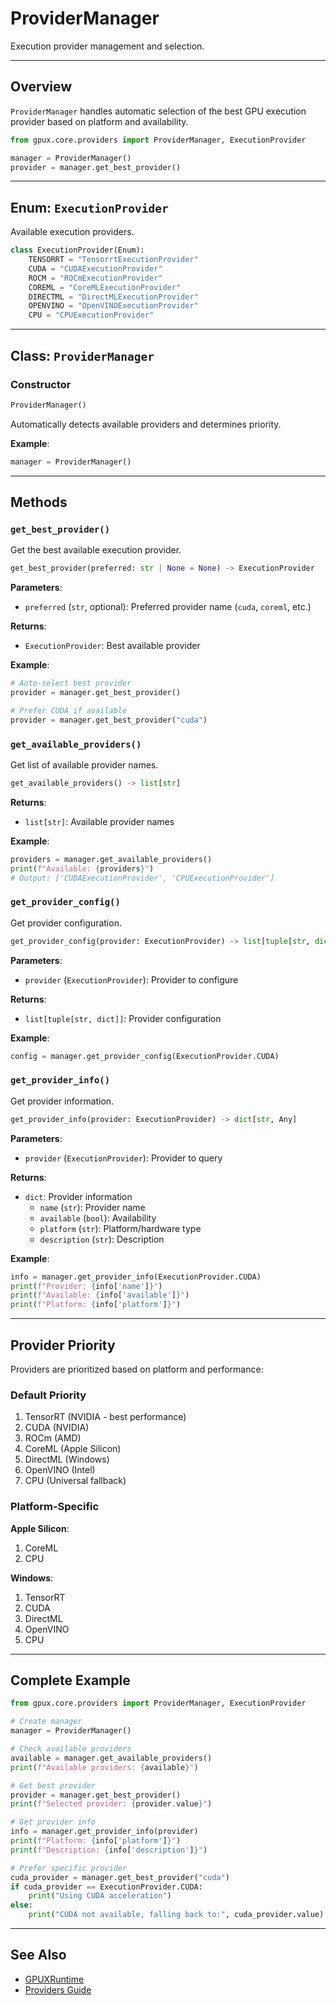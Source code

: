 # ProviderManager

Execution provider management and selection.

---

## Overview

`ProviderManager` handles automatic selection of the best GPU execution provider based on platform and availability.

```python
from gpux.core.providers import ProviderManager, ExecutionProvider

manager = ProviderManager()
provider = manager.get_best_provider()
```

---

## Enum: `ExecutionProvider`

Available execution providers.

```python
class ExecutionProvider(Enum):
    TENSORRT = "TensorrtExecutionProvider"
    CUDA = "CUDAExecutionProvider"
    ROCM = "ROCmExecutionProvider"
    COREML = "CoreMLExecutionProvider"
    DIRECTML = "DirectMLExecutionProvider"
    OPENVINO = "OpenVINOExecutionProvider"
    CPU = "CPUExecutionProvider"
```

---

## Class: `ProviderManager`

### Constructor

```python
ProviderManager()
```

Automatically detects available providers and determines priority.

**Example**:
```python
manager = ProviderManager()
```

---

## Methods

### `get_best_provider()`

Get the best available execution provider.

```python
get_best_provider(preferred: str | None = None) -> ExecutionProvider
```

**Parameters**:

- `preferred` (`str`, optional): Preferred provider name (`cuda`, `coreml`, etc.)

**Returns**:

- `ExecutionProvider`: Best available provider

**Example**:
```python
# Auto-select best provider
provider = manager.get_best_provider()

# Prefer CUDA if available
provider = manager.get_best_provider("cuda")
```

### `get_available_providers()`

Get list of available provider names.

```python
get_available_providers() -> list[str]
```

**Returns**:

- `list[str]`: Available provider names

**Example**:
```python
providers = manager.get_available_providers()
print(f"Available: {providers}")
# Output: ['CUDAExecutionProvider', 'CPUExecutionProvider']
```

### `get_provider_config()`

Get provider configuration.

```python
get_provider_config(provider: ExecutionProvider) -> list[tuple[str, dict]]
```

**Parameters**:

- `provider` (`ExecutionProvider`): Provider to configure

**Returns**:

- `list[tuple[str, dict]]`: Provider configuration

**Example**:
```python
config = manager.get_provider_config(ExecutionProvider.CUDA)
```

### `get_provider_info()`

Get provider information.

```python
get_provider_info(provider: ExecutionProvider) -> dict[str, Any]
```

**Parameters**:

- `provider` (`ExecutionProvider`): Provider to query

**Returns**:

- `dict`: Provider information
  - `name` (`str`): Provider name
  - `available` (`bool`): Availability
  - `platform` (`str`): Platform/hardware type
  - `description` (`str`): Description

**Example**:
```python
info = manager.get_provider_info(ExecutionProvider.CUDA)
print(f"Provider: {info['name']}")
print(f"Available: {info['available']}")
print(f"Platform: {info['platform']}")
```

---

## Provider Priority

Providers are prioritized based on platform and performance:

### Default Priority

1. TensorRT (NVIDIA - best performance)
2. CUDA (NVIDIA)
3. ROCm (AMD)
4. CoreML (Apple Silicon)
5. DirectML (Windows)
6. OpenVINO (Intel)
7. CPU (Universal fallback)

### Platform-Specific

**Apple Silicon**:
1. CoreML
2. CPU

**Windows**:
1. TensorRT
2. CUDA
3. DirectML
4. OpenVINO
5. CPU

---

## Complete Example

```python
from gpux.core.providers import ProviderManager, ExecutionProvider

# Create manager
manager = ProviderManager()

# Check available providers
available = manager.get_available_providers()
print(f"Available providers: {available}")

# Get best provider
provider = manager.get_best_provider()
print(f"Selected provider: {provider.value}")

# Get provider info
info = manager.get_provider_info(provider)
print(f"Platform: {info['platform']}")
print(f"Description: {info['description']}")

# Prefer specific provider
cuda_provider = manager.get_best_provider("cuda")
if cuda_provider == ExecutionProvider.CUDA:
    print("Using CUDA acceleration")
else:
    print("CUDA not available, falling back to:", cuda_provider.value)
```

---

## See Also

- [GPUXRuntime](runtime.md)
- [Providers Guide](../../guide/providers.md)
